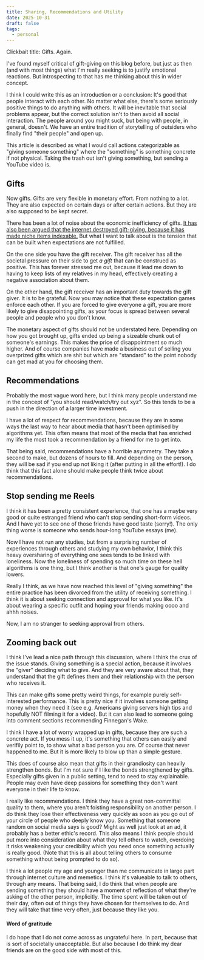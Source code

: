 ```yaml
---
title: Sharing, Recommendations and Utility
date: 2025-10-31
draft: false
tags:
  - personal
---
```

Clickbait title: Gifts. Again.

I've found myself critical of gift-giving on this blog before, but just as then (and with most things) what I'm really seeking is to justify emotional reactions. But introspecting to that has me thinking about this in wider concept.

I think I could write this as an introduction or a conclusion: It's good that people interact with each other. No matter what else, there's some seriously positive things to do anything with others. It will be inevitable that social problems appear, but the correct solution isn't to then avoid all social interaction. The people around you might suck, but being with people, in general, doesn't. We have an entire tradition of storytelling of outsiders who finally find "their people" and open up.

This article is described as what I would call actions categorizable as "giving someone something" where the "something" is something concrete if not physical. Taking the trash out isn't giving something, but sending a YouTube video is.

## Gifts
Now gifts. Gifts are very flexible in monetary effort. From nothing to a lot. They are also expected on certain days or after certain actions. But they are also supposed to be kept secret. 

There has been a lot of noise about the economic inefficiency of gifts. [It has also been argued that the internet destroyed gift-giving, because it has made niche items indexable.](https://youtu.be/quXEUVLX5II) But what I want to talk about is the tension that can be built when expectations are not fulfilled.

On the one side you have the gift receiver. The gift receiver has all the societal pressure on their side to get *a gift* that can be construed as positive. This has forever stressed me out, because it lead me down to having to keep lists of my relatives in my head, effectively creating a negative association about them.

On the other hand, the gift receiver has an important duty towards the gift giver. It is to be grateful. Now you may notice that these expectation games enforce each other. If you are forced to give everyone a gift, you are more likely to give disappointing gifts, as your focus is spread between several people and people who you don't know.

The monetary aspect of gifts should not be understated here. Depending on how you got brought up, gifts ended up being a sizeable chunk out of someone's earnings. This makes the price of disappointment so much higher. And of course companies have made a business out of selling you overprized gifts which are shit but which are "standard" to the point nobody can get mad at you for choosing them.

## Recommendations
Probably the most vague word here, but I think many people understand me in the concept of "you should read/watch/try out xyz". So this tends to be a push in the direction of a larger time investment.

I have a lot of respect for recommendations, because they are in some ways the last way to hear about media that hasn't been optimised by algorithms yet. This often means that most of the media that has enriched my life the most took a recommendation by a friend for me to get into.

That being said, recommendations have a horrible asymmetry. They take a second to make, but dozens of hours to fill. And depending on the person, they will be sad if you end up not liking it (after putting in all the effort!). I do think that this fact alone should make people think twice about recommendations.

## Stop sending me Reels
I think it has been a pretty consistent experience, that one has a maybe very good or quite estranged friend who can't stop sending short-form videos. And I have yet to see one of those friends have good taste (sorry!). The only thing worse is someone who sends hour-long YouTube essays (me).

Now I have not run any studies, but from a surprising number of experiences through others and studying my own behavior, I think this heavy oversharing of everything one sees tends to be linked with loneliness. Now the loneliness of spending so much time on these hell algorithms is one thing, but I think another is that one's gauge for quality lowers.

Really I think, as we have now reached this level of "giving something" the entire practice has been divorced from the utility of receiving something. I think it is about seeking connection and approval for what you like. It's about wearing a specific outfit and hoping your friends making oooo and ahhh noises.

Now, I am no stranger to seeking approval from others. 

## Zooming back out
I think I've lead a nice path through this discussion, where I think the crux of the issue stands. Giving something is a special action, because it involves the "giver" deciding what to give. And they are very aware about that, they understand that the gift defines them and their relationship with the person who receives it.

This can make gifts some pretty weird things, for example purely self-interested performance. This is pretty nice if it involves someone getting money when they need it (see e.g. Americans giving servers high tips and hopefully NOT filming it for a video). But it can also lead to someone going into comment sections recommending Finnegan's Wake.

I think I have a lot of worry wrapped up in gifts, because they are such a concrete act. If you mess it up, it's something that others can easily and verifily point to, to show what a bad person you are. Of course that never happened to me. But it is more likely to blow up than a simple gesture. 

This does of course also mean that gifts in their grandiosity can heavily strengthen bonds. But I'm not sure if I like the bonds strengthened by gifts. Especially gifts given in a public setting, tend to need to stay explainable. People may even have deep passions for something they don't want everyone in their life to know.

I really like recommendations. I think they have a great non-committal quality to them, where you aren't foisting responsibility on another person. I do think they lose their effectiveness very quickly as soon as you go out of your circle of people who deeply know you. Something that someone random on social media says is good? Might as well just look at an ad, it probably has a better ethic's record. This also means I think people should put more into consideration about what they tell others to watch, overdoing it risks weakening your credibility which you need once something actually is really good. (Note that this is all about telling others to consume something without being prompted to do so).

I think a lot people my age and younger than me communicate in large part through internet culture and memetics. I think it's valueable to talk to others, through any means. That being said, I do think that when people are sending something they should have a moment of reflection of what they're asking of the other person, implicitly. The time spent will be taken out of their day, often out of things they have chosen for themselves to do. And they will take that time very often, just because they like you.

#### Word of gratitude
I do hope that I do not come across as ungrateful here. In part, because that is sort of societally unacceptable. But also because I do think my dear friends are on the good side with most of this.

